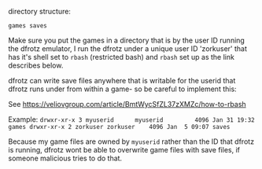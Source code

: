 directory structure:

`games
saves
`

Make sure you put the games in a directory that is by the user ID running the dfrotz emulator, I run the dfrotz under a unique user ID 'zorkuser' that has it's shell set to `rbash` (restricted bash) and `rbash` set up as the link describes below. 

dfrotz can write save files anywhere that is writable for the userid that dfrotz runs under from within a game- so be careful to implement this:

See https://veliovgroup.com/article/BmtWycSfZL37zXMZc/how-to-rbash

Example:
`
drwxr-xr-x 3 myuserid      myuserid         4096 Jan 31 19:32 games
drwxr-xr-x 2 zorkuser zorkuser    4096 Jan  5 09:07 saves 
`

Because my game files are owned by `myuserid` rather than the ID that dfrotz is running, dfrotz wont be able to overwrite game files with save files, if someone malicious tries to do that.
